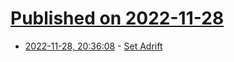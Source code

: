 # [Published on 2022-11-28](index.md)

* [2022-11-28, 20:36:08](https://news.ycombinator.com/item?id=33779209) - [Set Adrift](https://www.nytimes.com/interactive/2022/11/27/us/set-adrift.html)
